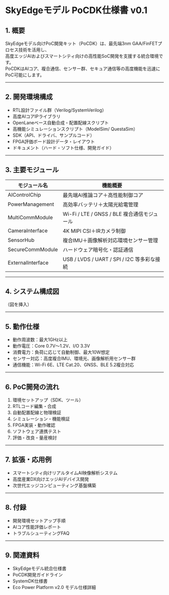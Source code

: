 # SkyEdgeモデル PoCDK仕様書 v0.1

## 1. 概要

SkyEdgeモデル向けPoC開発キット（PoCDK）は、最先端3nm GAA/FinFETプロセス技術を活用し、  
高度エッジAIおよびスマートシティ向けの高性能SoC開発を支援する統合環境です。  
PoCDKはAIコア、複合通信、センサー群、セキュア通信等の高度機能を迅速にPoC可能にします。

---

## 2. 開発環境構成

- RTL設計ファイル群（Verilog/SystemVerilog）  
- 高度AIコアIPライブラリ  
- OpenLaneベース自動合成・配置配線スクリプト  
- 高機能シミュレーションスクリプト（ModelSim/ QuestaSim）  
- SDK（API、ドライバ、サンプルコード）  
- FPGA評価ボード設計データ・レイアウト  
- ドキュメント（ハード・ソフト仕様、開発ガイド）

---

## 3. 主要モジュール

| モジュール名          | 機能概要                                   |
|-----------------------|--------------------------------------------|
| AIControlChip        | 最先端AI推論コア＋高性能制御コア           |
| PowerManagement      | 高効率バッテリ＋太陽光給電管理             |
| MultiCommModule      | Wi-Fi / LTE / GNSS / BLE 複合通信モジュール |
| CameraInterface      | 4K MIPI CSI＋IRカメラ制御                   |
| SensorHub            | 複合IMU＋画像解析対応環境センサー管理       |
| SecureCommModule     | ハードウェア暗号化・認証通信                 |
| ExternalInterface    | USB / LVDS / UART / SPI / I2C 等多彩な接続 |

---

## 4. システム構成図

（図を挿入）

---

## 5. 動作仕様

- 動作周波数：最大1GHz以上  
- 動作電圧：Core 0.7V〜1.2V、I/O 3.3V  
- 消費電力：負荷に応じて自動制御、最大10W想定  
- センサー対応：高度複合IMU、環境光、画像解析用センサー群  
- 通信機能：Wi-Fi 6E、LTE Cat.20、GNSS、BLE 5.2複合対応

---

## 6. PoC開発の流れ

1. 環境セットアップ（SDK、ツール）  
2. RTLコード編集・合成  
3. 自動配置配線と物理検証  
4. シミュレーション・機能検証  
5. FPGA実装・動作確認  
6. ソフトウェア連携テスト  
7. 評価・改良・量産検討

---

## 7. 拡張・応用例

- スマートシティ向けリアルタイムAI映像解析システム  
- 高度産業DX向けエッジAIデバイス開発  
- 次世代エッジコンピューティング基盤構築

---

## 8. 付録

- 開発環境セットアップ手順  
- AIコア性能評価レポート  
- トラブルシューティングFAQ

---

## 9. 関連資料

- SkyEdgeモデル統合仕様書  
- PoCDK開発ガイドライン  
- SystemDK仕様書  
- Eco Power Platform v2.0 モデル仕様詳細
